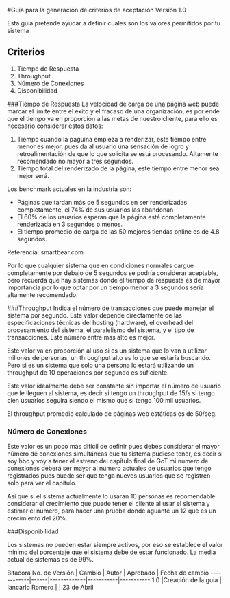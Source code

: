 #Guia para la generación de criterios de aceptación
Versión 1.0

Esta guía pretende ayudar a definir cuales son los valores  permitidos por tu sistema

## Criterios
<ol>
<li>Tiempo de Respuesta</li><li>Throughput</li><li>Número de Conexiones </li> <li>Disponibilidad </li>
</ol>


###Tiempo de Respuesta
La velocidad de carga de una página web puede marcar el límite entre el éxito y el fracaso de una organización, es por ende que el tiempo va en proporción a las metas de nuestro cliente, para ello es necesario considerar estos datos:

1. Tiempo cuando la paguina empieza a renderizar, este tiempo entre menor es mejor, pues da al usuario una sensación de logro y retroalimentación de que lo que solicita se está procesando.  Altamente recomendado no mayor a tres segundos.
2. Tiempo total del renderizado de la página, este tiempo entre menor sea mejor será. 

Los benchmark actuales en la industria son:
- Páginas que tardan más de 5 segundos en ser renderizadas completamente, el 74% de sus usuarios las abandonan
- El 60% de los usuarios esperan que la página esté completamente renderizada en 3 segundos o menos.
- El tiempo promedio de carga de las 50 mejores tiendas online  es de 4.8 segundos.

Referencia: smartbear.com

Por lo que cualquier sistema que en condiciones normales cargue completamente por debajo de 5 segundos se podría considerar aceptable, pero recuerda que hay sistemas donde el tiempo de respuesta es de mayor importancia por lo que optar por un tiempo menor a 3 segundos sería altamente recomendado.

###Throughput
Indica el número de transacciones que puede manejar el sistema por segundo. Este valor depende directamente de las especificaciones técnicas del hosting (hardware), el overhead del procesamiento del sistema, el paralelismo del sistema, y el tipo de transacciones. Este número entre mas alto es mejor.

Este valor va en proporción al uso si es un sistema que lo van a utilizar millones de personas, un throughput alto es lo que se estaría buscando. Pero si es un sistema que solo una persona lo estará utilizando un throughput de 10 operaciones por segundo es suficiente.

Este valor idealmente debe ser constante sin importar el número de usuario que le lleguen al sistema, es decir si tengo un throughput de 15/s si tengo cien usuarios seguirá siendo el mismo que si tengo 100 mil usuarios.

El throughput promedio calculado de páginas web estáticas es de 50/seg.

### Número de Conexiones
Este valor es un poco más difícil de definir pues debes considerar el mayor número de conexiones simultáneas que tu sistema pudiese tener, es decir si soy hbo y voy a tener el estreno del capítulo final de GoT mi numero de conexiones deberá ser mayor al numero actuales de usuarios que tengo registrados pues puede ser que tenga nuevos usuarios que se registren solo para ver el capítulo. 

Así que si el sistema actualmente lo usaran 10 personas es recomendable considerar el crecimiento que puede tener el cliente al usar el sistema y estimar el número, para hacer una prueba donde aguante un 12 que es un crecimiento del 20%.

###Disponibilidad

Los sistemas no pueden estar siempre activos, por eso se establece el valor mínimo del porcentaje que el sistema debe de estar funcionado.  La media actual de sistemas es de 99%. 


Bitacora
No. de Versión | Cambio | Autor | Aprobado | Fecha de cambio
------------|------|-------------|-----------|-----------
1.0 |Creación de la guia | Iancarlo Romero |  | 23 de Abril

